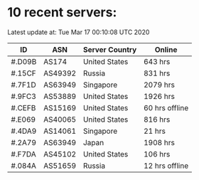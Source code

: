 # 10 recent servers:

Latest update at: Tue Mar 17 00:10:08 UTC 2020

| ID | ASN | Server Country | Online |
| -- | --- | -------------- | ------ |
| #.D09B | AS174 | United States | 643 hrs |
| #.15CF | AS49392 | Russia | 831 hrs |
| #.7F1D | AS63949 | Singapore | 2079 hrs |
| #.9FC3 | AS53889 | United States | 1926 hrs |
| #.CEFB | AS15169 | United States | 60 hrs offline |
| #.E069 | AS40065 | United States | 816 hrs |
| #.4DA9 | AS14061 | Singapore | 21 hrs |
| #.2A79 | AS63949 | Japan | 1908 hrs |
| #.F7DA | AS45102 | United States | 106 hrs |
| #.084A | AS51659 | Russia | 12 hrs offline |

